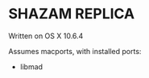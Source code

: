 SHAZAM REPLICA
===================

Written on OS X 10.6.4

Assumes macports, with installed ports:

* libmad

